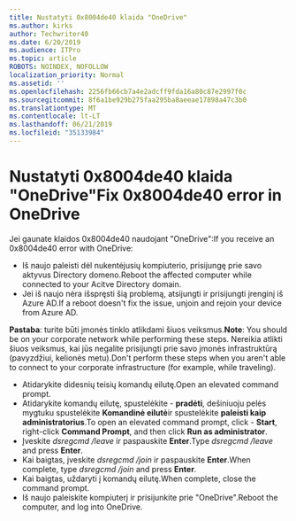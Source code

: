 ```yaml
---
title: Nustatyti 0x8004de40 klaida "OneDrive"
ms.author: kirks
author: Techwriter40
ms.date: 6/20/2019
ms.audience: ITPro
ms.topic: article
ROBOTS: NOINDEX, NOFOLLOW
localization_priority: Normal
ms.assetid: ''
ms.openlocfilehash: 2256fb66cb7a4e2adcff9fda16a80c87e2997f0c
ms.sourcegitcommit: 8f6a1be929b275faa295ba8aeeae17898a47c3b0
ms.translationtype: MT
ms.contentlocale: lt-LT
ms.lasthandoff: 06/21/2019
ms.locfileid: "35133984"
---
```

# <a name="fix-0x8004de40-error-in-onedrive"></a><span data-ttu-id="d028f-102">Nustatyti 0x8004de40 klaida "OneDrive"</span><span class="sxs-lookup"><span data-stu-id="d028f-102">Fix 0x8004de40 error in OneDrive</span></span>

<span data-ttu-id="d028f-103">Jei gaunate klaidos 0x8004de40 naudojant "OneDrive":</span><span class="sxs-lookup"><span data-stu-id="d028f-103">If you receive an 0x8004de40 error with OneDrive:</span></span>

- <span data-ttu-id="d028f-104">Iš naujo paleisti dėl nukentėjusių kompiuterio, prisijungę prie savo aktyvus Directory domeno.</span><span class="sxs-lookup"><span data-stu-id="d028f-104">Reboot the affected computer while connected to your Acitve Directory domain.</span></span>
- <span data-ttu-id="d028f-105">Jei iš naujo nėra išspręsti šią problemą, atsijungti ir prisijungti įrenginį iš Azure AD.</span><span class="sxs-lookup"><span data-stu-id="d028f-105">If a reboot doesn't fix the issue, unjoin and rejoin your device from Azure AD.</span></span> 

<span data-ttu-id="d028f-106">**Pastaba**: turite būti įmonės tinklo atlikdami šiuos veiksmus.</span><span class="sxs-lookup"><span data-stu-id="d028f-106">**Note**: You should be on your corporate network while performing these steps.</span></span> <span data-ttu-id="d028f-107">Nereikia atlikti šiuos veiksmus, kai jūs negalite prisijungti prie savo įmonės infrastruktūrą (pavyzdžiui, kelionės metu).</span><span class="sxs-lookup"><span data-stu-id="d028f-107">Don't perform these steps when you aren't able to connect to your corporate infrastructure (for example, while traveling).</span></span> 

- <span data-ttu-id="d028f-108">Atidarykite didesnių teisių komandų eilutę.</span><span class="sxs-lookup"><span data-stu-id="d028f-108">Open an elevated command prompt.</span></span> 
- <span data-ttu-id="d028f-109">Atidarykite komandų eilutę, spustelėkite - **pradėti**, dešiniuoju pelės mygtuku spustelėkite **Komandinė eilutė**ir spustelėkite **paleisti kaip administratorius**.</span><span class="sxs-lookup"><span data-stu-id="d028f-109">To open an elevated command prompt, click - **Start**, right-click **Command Prompt**, and then click **Run as administrator**.</span></span>
- <span data-ttu-id="d028f-110">Įveskite *dsregcmd /leave* ir paspauskite **Enter**.</span><span class="sxs-lookup"><span data-stu-id="d028f-110">Type *dsregcmd /leave* and press **Enter**.</span></span>
- <span data-ttu-id="d028f-111">Kai baigtas, įveskite *dsregcmd /join* ir paspauskite **Enter**.</span><span class="sxs-lookup"><span data-stu-id="d028f-111">When complete, type *dsregcmd /join* and press **Enter**.</span></span>
- <span data-ttu-id="d028f-112">Kai baigtas, uždaryti į komandų eilutę.</span><span class="sxs-lookup"><span data-stu-id="d028f-112">When complete, close the command prompt.</span></span>
- <span data-ttu-id="d028f-113">Iš naujo paleiskite kompiuterį ir prisijunkite prie "OneDrive".</span><span class="sxs-lookup"><span data-stu-id="d028f-113">Reboot the computer, and log into OneDrive.</span></span>